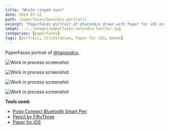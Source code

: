 ```yaml
---
title: "White ringed eyes"
date: 2014-07-12
path: /paperfaces/twnsndco-portrait/
excerpt: "PaperFaces portrait of @twnsndco drawn with Paper for iOS on an iPad."
image: ../../images/paperfaces-twnsndco-twitter.jpg
categories: [paperfaces]
tags: [portrait, illustration, Paper for iOS, bokeh]
---
```


PaperFaces portrait of [@twnsndco](https://twitter.com/twnsndco).

![Work in process screenshot](../../images/paperfaces-twnsndco-process-1-lg.jpg)

![Work in process screenshot](../../images/paperfaces-twnsndco-process-2-lg.jpg)

![Work in process screenshot](../../images/paperfaces-twnsndco-process-3-lg.jpg)

![Work in process screenshot](../../images/paperfaces-twnsndco-process-4-lg.jpg)

**Tools used:**

- [Pogo Connect Bluetooth Smart Pen](https://www.amazon.com/gp/product/B009K448L4/ref=as_li_ss_tl?ie=UTF8&camp=1789&creative=390957&creativeASIN=B009K448L4&linkCode=as2&tag=mademist-20)
- [Pencil by FiftyThree](https://amzn.to/35tCkJW)
- [Paper for iOS](https://paper.bywetransfer.com/)
